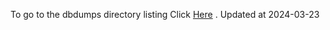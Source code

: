 To go to the dbdumps directory listing Click [Here](https://ipfs.io/ipfs/bafkreidi3hesvxzovgiosdbxx4dg5bs62arpikbqy7aqrmmmazbxatggkq) . Updated at 2024-03-23